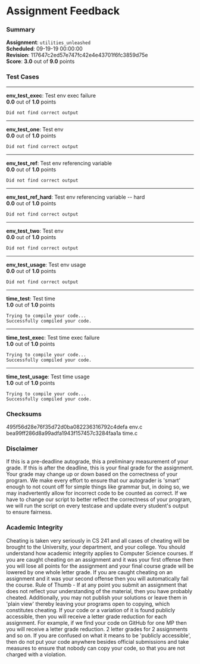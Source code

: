 # Assignment Feedback

### Summary

**Assignment**: `utilities_unleashed`  
**Scheduled**: 09-19-19 00:00:00  
**Revision**: 117647c2ed57e747fc42e4e43701f6fc3859d75e  
**Score**: **3.0** out of **9.0** points

### Test Cases
---

**env_test_exec**: Test env exec failure  
**0.0** out of **1.0** points
```
Did not find correct output
```
---

**env_test_one**: Test env  
**0.0** out of **1.0** points
```
Did not find correct output
```
---

**env_test_ref**: Test env referencing variable  
**0.0** out of **1.0** points
```
Did not find correct output
```
---

**env_test_ref_hard**: Test env referencing variable -- hard  
**0.0** out of **1.0** points
```
Did not find correct output
```
---

**env_test_two**: Test env  
**0.0** out of **1.0** points
```
Did not find correct output
```
---

**env_test_usage**: Test env usage  
**0.0** out of **1.0** points
```
Did not find correct output
```
---

**time_test**: Test time  
**1.0** out of **1.0** points
```
Trying to compile your code...
Successfully compiled your code.
```
---

**time_test_exec**: Test time exec failure  
**1.0** out of **1.0** points
```
Trying to compile your code...
Successfully compiled your code.
```
---

**time_test_usage**: Test time usage  
**1.0** out of **1.0** points
```
Trying to compile your code...
Successfully compiled your code.
```
### Checksums

495f56d28e76f35d72d0ba082236316792c4defa env.c  
bea99ff286d8a99adfa1943f157457c3284faa1a time.c


### Disclaimer
If this is a pre-deadline autograde, this a preliminary measurement of your grade.
If this is after the deadline, this is your final grade for the assignment.
Your grade may change up or down based on the correctness of your program.
We make every effort to ensure that our autograder is 'smart' enough to not count off
for simple things like grammar but, in doing so, we may inadvertently allow for
incorrect code to be counted as correct.
If we have to change our script to better reflect the correctness of your program,
we will run the script on every testcase and update every student's output to ensure fairness.



### Academic Integrity
Cheating is taken very seriously in CS 241 and all cases of cheating will be brought to the University, your department, and your college.
You should understand how academic integrity applies to Computer Science courses.
If you are caught cheating on an assignment and it was your first offense then you will lose all points for the assignment and your final course
grade will be lowered by one whole letter grade. If you are caught cheating on an assignment and it was your second offense then you will automatically fail the course.
Rule of Thumb - If at any point you submit an assignment that does not reflect your understanding of the material, then you have probably cheated.
Additionally, you may not publish your solutions or leave them in 'plain view' thereby leaving your programs open to copying, which constitutes cheating.
If your code or a variation of it is found publicly accessible, then you will receive a letter grade reduction for each assignment.
For example, if we find your code on GitHub for one MP then you will receive a letter grade reduction. 2 letter grades for 2 assignments and so on.
If you are confused on what it means to be 'publicly accessible', then do not put your code anywhere besides official submissions and take measures
to ensure that nobody can copy your code, so that you are not charged with a violation.


